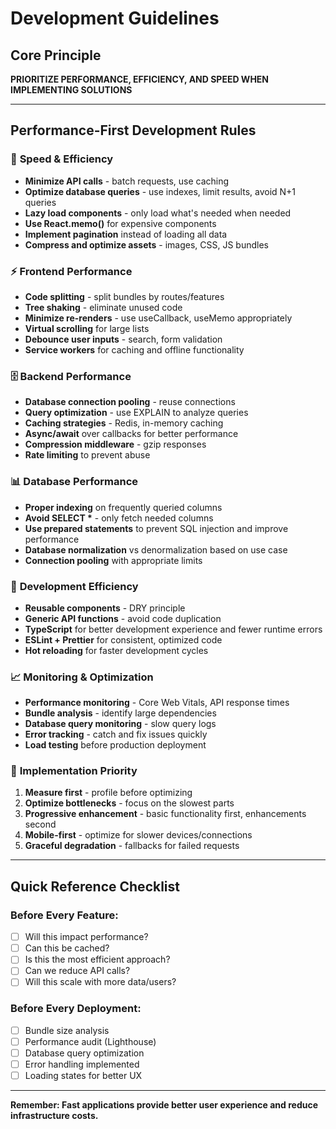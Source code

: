 # Development Guidelines

## Core Principle

**PRIORITIZE PERFORMANCE, EFFICIENCY, AND SPEED WHEN IMPLEMENTING SOLUTIONS**

---

## Performance-First Development Rules

### 🚀 **Speed & Efficiency**
- **Minimize API calls** - batch requests, use caching
- **Optimize database queries** - use indexes, limit results, avoid N+1 queries
- **Lazy load components** - only load what's needed when needed
- **Use React.memo()** for expensive components
- **Implement pagination** instead of loading all data
- **Compress and optimize assets** - images, CSS, JS bundles

### ⚡ **Frontend Performance**
- **Code splitting** - split bundles by routes/features
- **Tree shaking** - eliminate unused code
- **Minimize re-renders** - use useCallback, useMemo appropriately
- **Virtual scrolling** for large lists
- **Debounce user inputs** - search, form validation
- **Service workers** for caching and offline functionality

### 🗄️ **Backend Performance**
- **Database connection pooling** - reuse connections
- **Query optimization** - use EXPLAIN to analyze queries
- **Caching strategies** - Redis, in-memory caching
- **Async/await** over callbacks for better performance
- **Compression middleware** - gzip responses
- **Rate limiting** to prevent abuse

### 📊 **Database Performance**
- **Proper indexing** on frequently queried columns
- **Avoid SELECT \*** - only fetch needed columns
- **Use prepared statements** to prevent SQL injection and improve performance
- **Database normalization** vs denormalization based on use case
- **Connection pooling** with appropriate limits

### 🔧 **Development Efficiency**
- **Reusable components** - DRY principle
- **Generic API functions** - avoid code duplication
- **TypeScript** for better development experience and fewer runtime errors
- **ESLint + Prettier** for consistent, optimized code
- **Hot reloading** for faster development cycles

### 📈 **Monitoring & Optimization**
- **Performance monitoring** - Core Web Vitals, API response times
- **Bundle analysis** - identify large dependencies
- **Database query monitoring** - slow query logs
- **Error tracking** - catch and fix issues quickly
- **Load testing** before production deployment

### 🎯 **Implementation Priority**
1. **Measure first** - profile before optimizing
2. **Optimize bottlenecks** - focus on the slowest parts
3. **Progressive enhancement** - basic functionality first, enhancements second
4. **Mobile-first** - optimize for slower devices/connections
5. **Graceful degradation** - fallbacks for failed requests

---

## Quick Reference Checklist

### Before Every Feature:
- [ ] Will this impact performance?
- [ ] Can this be cached?
- [ ] Is this the most efficient approach?
- [ ] Can we reduce API calls?
- [ ] Will this scale with more data/users?

### Before Every Deployment:
- [ ] Bundle size analysis
- [ ] Performance audit (Lighthouse)
- [ ] Database query optimization
- [ ] Error handling implemented
- [ ] Loading states for better UX

---

**Remember: Fast applications provide better user experience and reduce infrastructure costs.**
